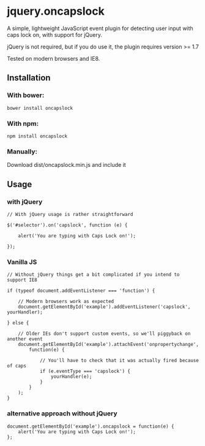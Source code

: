 jquery.oncapslock
=================

A simple, lightweight JavaScript event plugin for detecting user input with caps lock on, with support for jQuery.

jQuery is not required, but if you do use it, the plugin requires version >= 1.7

Tested on modern browsers and IE8.

Installation
------------
### With bower:
```
bower install oncapslock
```

### With npm:
```
npm install oncapslock
```

### Manually:
Download dist/oncapslock.min.js and include it

Usage
-----

### with jQuery
```
// With jQuery usage is rather straightforward

$('#selector').on('capslock', function (e) {

    alert('You are typing with Caps Lock on!');

});
```

### Vanilla JS
```
// Without jQuery things get a bit complicated if you intend to support IE8

if (typeof document.addEventListener === 'function') {

	// Modern browsers work as expected
	document.getElementById('example').addEventListener('capslock', yourHandler);

} else {

	// Older IEs don't support custom events, so we'll piggyback on another event
	document.getElementById('example').attachEvent('onpropertychange',
		function(e) {
			
			// You'll have to check that it was actually fired because of caps
			if (e.eventType === 'capslock') {
				yourHandler(e);
			}
		}
	);
}
```

### alternative approach without jQuery
```
document.getElementById('example').oncapslock = function(e) {
	alert('You are typing with Caps Lock on!');
};
```